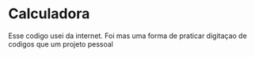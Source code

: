 # Calculadora
Esse codigo usei da internet. Foi mas uma forma de praticar digitaçao de codigos que um projeto pessoal

